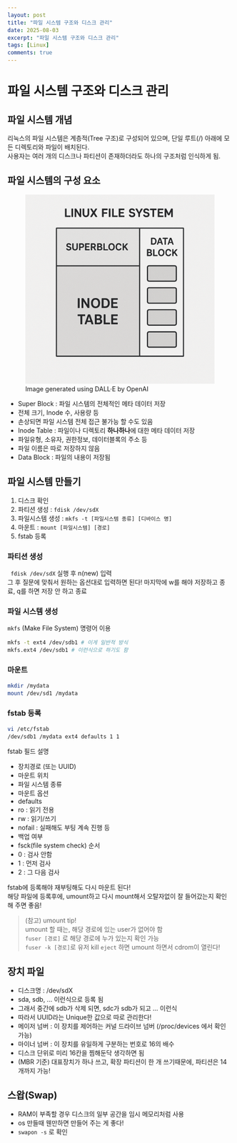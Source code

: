 ```yaml
---
layout: post
title: "파일 시스템 구조와 디스크 관리"
date: 2025-08-03
excerpt: "파일 시스템 구조와 디스크 관리"
tags: [Linux]
comments: true
---
```


# 파일 시스템 구조와 디스크 관리

## 파일 시스템 개념

리눅스의 파일 시스템은 계층적(Tree 구조)로 구성되어 있으며, 단일 루트(/) 아래에 모든 디렉토리와 파일이 배치된다.  
사용자는 여러 개의 디스크나 파티션이 존재하더라도 하나의 구조처럼 인식하게 됨.

## 파일 시스템의 구성 요소

<figure>
  <img src="/assets/img/markdown/Linux/liuxfilesystem.png" alt="리눅스 파일시스템 구조" width="500">
  <figcaption>Image generated using DALL·E by OpenAI</figcaption>
</figure>

* Super Block : 파일 시스템의 전체적인 메타 데이터 저장
 * 전체 크기, Inode 수, 사용량 등
 * 손상되면 파일 시스템 전체 접근 불가능 할 수도 있음
* Inode Table : 파일이나 디렉토리 **하나하나**에 대한 메타 데이터 저장
 * 파일유형, 소유자, 권한정보, 데이터블록의 주소 등
 * 파일 이름은 따로 저장하지 않음
* Data Block : 파일의 내용이 저장됨

## 파일 시스템 만들기

1. 디스크 확인
2. 파티션 생성 : ```fdisk /dev/sdX```
3. 파일시스템 생성 : ```mkfs -t [파일시스템 종류] [디바이스 명]```
4. 마운트 : ```mount [파일시스템] [경로]```
5. fstab 등록

### 파티션 생성

``` fdisk /dev/sdX``` 실행 후 n(new) 입력  
그 후 질문에 맞춰서 원하는 옵션대로 입력하면 된다!
마지막에 w를 해야 저장하고 종료, q를 하면 저장 안 하고 종료

### 파일 시스템 생성

```mkfs``` (Make File System) 명령어 이용

```bash
mkfs -t ext4 /dev/sdb1 # 이게 일반적 방식
mkfs.ext4 /dev/sdb1 # 이런식으로 하기도 함
```

### 마운트

```bash
mkdir /mydata
mount /dev/sd1 /mydata

```

### fstab 등록

```bash
vi /etc/fstab
/dev/sdb1 /mydata ext4 defaults 1 1
```

fstab 필드 설명
* 장치경로 (또는 UUID)
* 마운트 위치
* 파일 시스템 종류
* 마운트 옵션
 * defaults
 * ro : 읽기 전용
 * rw : 읽기/쓰기
 * nofail : 실패해도 부팅 계속 진행 등
* 백업 여부
* fsck(file system check) 순서
 * 0 : 검사 안함
 * 1 : 먼저 검사
 * 2 : 그 다음 검사

fstab에 등록해야 재부팅해도 다시 마운트 된다!  
해당 파일에 등록후에, umount하고 다시 mount해서 오탈자없이 잘 들어갔는지 확인해 주면 좋음!

> (참고) umount tip!  
> umount 할 때는, 해당 경로에 있는 user가 없어야 함  
> ```fuser [경로]``` 로 해당 경로에 누가 있는지 확인 가능   
> ```fuser -k [경로]```로 유저 kill
> ```eject``` 하면 umount 하면서 cdrom이 열린다!

## 장치 파일

* 디스크명 : /dev/sdX
 * sda, sdb, ... 이런식으로 등록 됨
 * 그래서 중간에 sdb가 삭제 되면, sdc가 sdb가 되고 ... 이런식
 * 따라서 UUID라는 Unique한 값으로 따로 관리한다!
* 메이저 넘버 : 이 장치를 제어하는 커널 드라이브 넘버 (/proc/devices 에서 확인 가능)
* 마이너 넘버 : 이 장치를 유일하게 구분하는 번호로 16의 배수
 * 디스크 단위로 미리 16칸을 찜해둔닥 생각하면 됨
 * (MBR 기준) 대표장치가 하나 쓰고, 확장 파티션이 한 개 쓰기때문에, 파티션은 14개까지 가능!

## 스왑(Swap)

* RAM이 부족할 경우 디스크의 일부 공간을 임시 메모리처럼 사용
* os 만들때 웬만하면 만들어 주는 게 좋다!
* ```swapon -s``` 로 확인